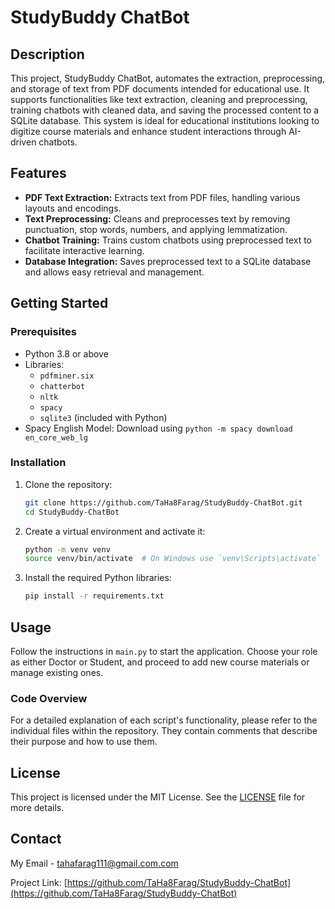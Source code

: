 # StudyBuddy ChatBot

## Description

This project, StudyBuddy ChatBot, automates the extraction, preprocessing, and storage of text from PDF documents intended for educational use. It supports functionalities like text extraction, cleaning and preprocessing, training chatbots with cleaned data, and saving the processed content to a SQLite database. This system is ideal for educational institutions looking to digitize course materials and enhance student interactions through AI-driven chatbots.

## Features

- **PDF Text Extraction:** Extracts text from PDF files, handling various layouts and encodings.
- **Text Preprocessing:** Cleans and preprocesses text by removing punctuation, stop words, numbers, and applying lemmatization.
- **Chatbot Training:** Trains custom chatbots using preprocessed text to facilitate interactive learning.
- **Database Integration:** Saves preprocessed text to a SQLite database and allows easy retrieval and management.

## Getting Started

### Prerequisites

- Python 3.8 or above
- Libraries:
  - `pdfminer.six`
  - `chatterbot`
  - `nltk`
  - `spacy`
  - `sqlite3` (included with Python)
- Spacy English Model: Download using `python -m spacy download en_core_web_lg`

### Installation

1. Clone the repository:
   ```bash
   git clone https://github.com/TaHa8Farag/StudyBuddy-ChatBot.git
   cd StudyBuddy-ChatBot
   ```

2. Create a virtual environment and activate it:
   ```bash
   python -m venv venv
   source venv/bin/activate  # On Windows use `venv\Scripts\activate`
   ```

3. Install the required Python libraries:
   ```bash
   pip install -r requirements.txt
   ```

## Usage

Follow the instructions in `main.py` to start the application. Choose your role as either Doctor or Student, and proceed to add new course materials or manage existing ones.

### Code Overview

For a detailed explanation of each script's functionality, please refer to the individual files within the repository. They contain comments that describe their purpose and how to use them.

## License

This project is licensed under the MIT License. See the [LICENSE](LICENSE) file for more details.

## Contact

My Email - tahafarag111@gmail.com.com

Project Link: [https://github.com/TaHa8Farag/StudyBuddy-ChatBot](https://github.com/TaHa8Farag/StudyBuddy-ChatBot)
